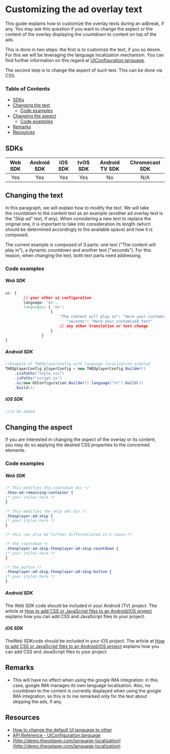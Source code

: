 # Customizing the ad overlay text

This guide explains how to customize the overlay texts during an adbreak, if any. You may ask this question if you want to change the aspect or the content of the overlay displaying the countdown to content on top of the ads.

This is done in two steps: the first is to customize the text, if you so desire. For this we will be leveraging the language localization mechanism. You can find further information on this regard at [UIConfiguration.language](https://docs.theoplayer.com/api-reference/web/theoplayer.uiconfiguration.md#language).

The second step is to change the aspect of such text. This can be done via CSS. 


### Table of Contents
- [SDKs](#sdks)
- [Changing the text](#changing-the-text)
  - [Code examples](#code-examples)
- [Changing the aspect](#changing-the-aspect)
  - [Code examples](#code-examples-1)
- [Remarks](#remarks)
- [Resources](#resources)

## SDKs

| Web SDK | Android SDK | iOS SDK | tvOS SDK| Android TV SDK | Chromecast SDK |
| :-----: | :---------: | :-----: | :--: | :------------: | :------------: |
|   Yes   |     Yes     |   Yes   | Yes  |      No       |      N/A       |

## Changing the text

In this paragraph, we will explain how to modify the text. We will take the countdown to the content text as an example (another ad overlay text is the "Skip ad" text, if any). When considering a new text to replace the original one, it is important to take into consideration its length (which should be determined accordingly to the available space) and how it is composed.

The current example is composed of 3 parts: one text ("The content will play in"), a dynamic countdown and another text ("seconds"). For this reason, when changing the text, both text parts need addressing.

### Code examples

##### Web SDK

```css
ui: {
        // your other ui configuration
        language: 'en',
        languages: { 'en':
                    {
                        "The content will play in": "Here your customised text",
                           "seconds": "Here your customised text"
                        // any other translation or text change
                    }
                }
}
```
    

##### Android SDK

```java
//Example of THEOplayerConfig with language localization enabled
THEOplayerConfig playerConfig = new THEOplayerConfig.Builder()
    .cssPaths("style.css")
    .jsPaths("script.js")
    .ui(new UIConfiguration.Builder().language("nl").build())
    .build();
```
    

##### iOS SDK

```swift
//to be added
```

## Changing the aspect

If you are interested in changing the aspect of the overlay or its content, you may do so applying the desired CSS properties to the concerned elements.

### Code examples

##### Web SDK

```css
/* This modifies the countdown div */
.theo-ad-remaining-container {
/* your styles here */
}

/* This modifies the skip ads div */
.theoplayer-ad-skip {
/* your styles here */
}

/* this can also be further differentiated in 2 cases:*/

/* the countdown */
.theoplayer-ad-skip.theoplayer-ad-skip-countdown {
/* your styles here */
}

/* the button */
.theoplayer-ad-skip.theoplayer-ad-skip-button {
/* your styles here */
}
``` 

##### Android SDK

The Web SDK code should be included in your Android (TV) project. The article at [How to add CSS or JavaScript files to an Android/iOS project](../../faq/01-how-to-add-css-or-javascript-files-to-android-ios.md) explains how you can add CSS and JavaScript files to your project. 

##### iOS SDK

TheWeb SDKcode should be included in your iOS project. The article at [How to add CSS or JavaScript files to an Android/iOS project](../../faq/01-how-to-add-css-or-javascript-files-to-android-ios.md) explains how you can add CSS and JavaScript files to your project. 

## Remarks

- This will have no effect when using the google IMA integration: in this case, google IMA manages its own language localisation. Also, no countdown to the content is currently displayed when using the google IMA integration, so this is to me remarked only for the text about skipping the ads, if any.


## Resources

- [How to change the default UI language to other](../../how-to-guides/11-ui/08-how-to-change-default-UI-language-to-other.md)
- [API Reference - UIConfiguration.language](https://docs.theoplayer.com/api-reference/web/theoplayer.uiconfiguration.md#language)
- [http://demo.theoplayer.com/language-localization](http://demo.theoplayer.com/language-localization)